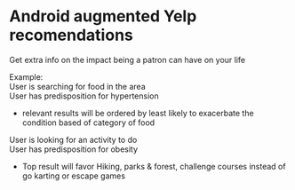 # Android augmented Yelp recomendations

Get extra info on the impact being a patron can have on your life

Example:  
User is searching for food in the area  
User has predisposition for hypertension  
- relevant results will be ordered by least likely to exacerbate the condition based of category of food  

User is looking for an activity to do  
User has predisposition for obesity
- Top result will favor Hiking, parks & forest, challenge courses instead of go karting or escape games




